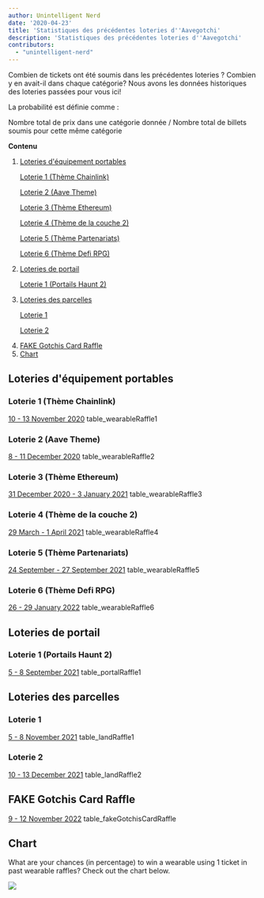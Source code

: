 ```yaml
---
author: Unintelligent Nerd
date: '2020-04-23'
title: 'Statistiques des précédentes loteries d''Aavegotchi'
description: 'Statistiques des précédentes loteries d''Aavegotchi'
contributors:
  - "unintelligent-nerd"
---
```


Combien de tickets ont été soumis dans les précédentes loteries ? Combien y en avait-il dans chaque catégorie? Nous avons les données historiques des loteries passées pour vous ici!

La probabilité est définie comme :

Nombre total de prix dans une catégorie donnée / Nombre total de billets soumis pour cette même catégorie

<div class="contentsBox">

**Contenu**

<ol>
<li><a href=#wearable-raffles>Loteries d'équipement portables</a></li>
<p><a href=#raffle-1--chainlink-theme->Loterie 1 (Thème Chainlink)</a></p>
<p><a href=#raffle-2--aave-theme->Loterie 2 (Aave Theme)</a></p>
<p><a href=#raffle-3--ethereum-theme->Loterie 3 (Thème Ethereum)</a></p>
<p><a href=#raffle-4--layer-2-theme->Loterie 4 (Thème de la couche 2)</a></p>
<p><a href=#raffle-5--partnerships-theme->Loterie 5 (Thème Partenariats)</a></p>
<p><a href=#raffle-6--defi-rpg-theme->Loterie 6 (Thème Defi RPG)</a></p>
<li><a href=#portal-raffles>Loteries de portail</a></li>
<p><a href=#raffle-1--haunt-2-portal-drop->Loterie 1 (Portails Haunt 2)</a></p>
<li><a href=#land-raffles>Loteries des parcelles</a></li>
<p><a href=#raffle-1>Loterie 1</a></p>
<p><a href=#raffle-2>Loterie 2</a></p>
<li><a href=#fake-gotchis-card-raffle>FAKE Gotchis Card Raffle</a></li>
<li><a href=#chart>Chart</a></li>
</ol>

</div>

## Loteries d'équipement portables

### Loterie 1 (Thème Chainlink)
[10 - 13 November 2020](https://aavegotchi.medium.com/stake-ghst-make-frens-live-on-ethereum-mainnet-658bd507d67b) table_wearableRaffle1

### Loterie 2 (Aave Theme)
[8 - 11 December 2020](https://aavegotchi.medium.com/aavesome-announcing-an-aave-themed-nft-raffle-details-prize-list-inside-2d95c0af92a0) table_wearableRaffle2

### Loterie 3 (Thème Ethereum)
[31 December 2020 - 3 January 2021](https://aavegotchi.medium.com/release-the-aapes-aavegotchi-raffle-3-details-revealed-3d7af1feb7ad) table_wearableRaffle3

### Loterie 4 (Thème de la couche 2)
[29 March - 1 April 2021](https://aavegotchi.medium.com/layer2-lfg-raffle-4-details-announced-29ee1a61e9f9) table_wearableRaffle4

### Loterie 5 (Thème Partenariats)
[24 September - 27 September 2021](https://aavegotchi.medium.com/got-frens-raffle-5-exclusive-wearables-revealed-f8543b6ab225) table_wearableRaffle5

### Loterie 6 (Thème Defi RPG)
[26 - 29 January 2022](https://aavegotchi.medium.com/aavegotchi-defi-rpg-wearables-raffle-revealed-468632d055d8) table_wearableRaffle6

## Loteries de portail

### Loterie 1 (Portails Haunt 2)
[5 - 8 September 2021](https://aavegotchi.medium.com/120-days-of-gotchi-6fad19d5c82e) table_portalRaffle1

## Loteries des parcelles

### Loterie 1
[5 - 8 November 2021](https://aavegotchi.medium.com/first-gotchiverse-land-raffle-confirmed-for-novembers-first-weekend-2c1ac538e54e) table_landRaffle1

### Loterie 2
[10 - 13 December 2021](https://aavegotchi.medium.com/second-gotchiverse-land-sale-confirmed-to-begin-december-2nd-8bc7b7dd9957) table_landRaffle2

## FAKE Gotchis Card Raffle
[9 - 12 November 2022](https://blog.aavegotchi.com/dont-miss-out-on-the-fake-gotchis-card-raffle/) table_fakeGotchisCardRaffle

## Chart

What are your chances (in percentage) to win a wearable using 1 ticket in past wearable raffles? Check out the chart below.

<img src="/raffles-stats/raffle-stats-chart.png" />